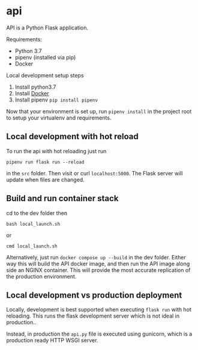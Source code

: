 # api

API is a Python Flask application.

Requirements:
- Python 3.7
- pipenv (installed via pip)
- Docker

Local development setup steps
1. Install python3.7
2. Install [Docker](https://www.docker.com/get-started)
3. Install pipenv ```pip install pipenv```

Now that your environment is set up, run `pipenv install` in the project root to setup your virtualenv and requirements.

## Local development with hot reload
To run the api with hot reloading just run

``` pipenv run flask run --reload ``` 

in the ``` src ``` folder. Then visit or curl ``` localhost:5000 ```. The Flask server will update when files are changed.

## Build and run container stack
cd to the dev folder then

``` bash local_launch.sh ```

or

``` cmd local_launch.sh ```

Alternatively, just run ``` docker compose up --build ``` in the dev folder. Either way this will build the API docker image, and then run the API image along side an NGINX container. This will provide the most accurate replication of the production environment. 

## Local development vs production deployment
Locally, development is best supported when executing ``` flask run ``` with hot reloading. This runs the flask development server which is not ideal in production.. 

Instead, in production the ``` api.py ``` file is executed using gunicorn, which is a production ready HTTP WSGI server.
